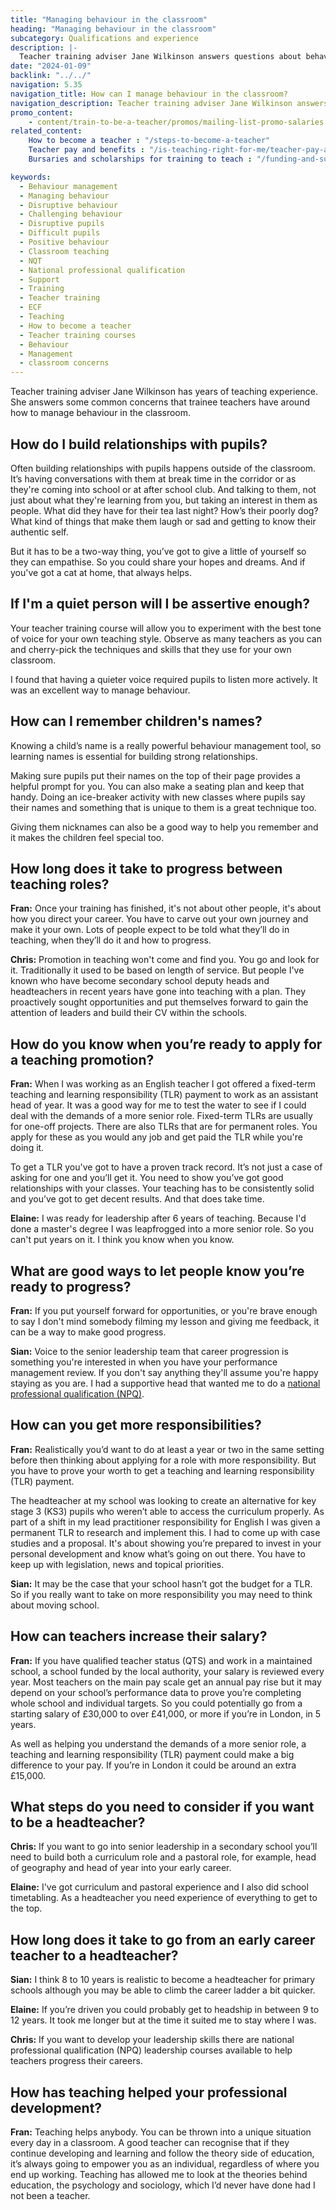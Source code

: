 ```yaml
---
title: "Managing behaviour in the classroom"
heading: "Managing behaviour in the classroom"
subcategory: Qualifications and experience
description: |-
  Teacher training adviser Jane Wilkinson answers questions about behaviour management
date: "2024-01-09"
backlink: "../../"
navigation: 5.35
navigation_title: How can I manage behaviour in the classroom?
navigation_description: Teacher training adviser Jane Wilkinson answers common concerns around behaviour management.
promo_content:
    - content/train-to-be-a-teacher/promos/mailing-list-promo-salaries
related_content:
    How to become a teacher : "/steps-to-become-a-teacher"
    Teacher pay and benefits : "/is-teaching-right-for-me/teacher-pay-and-benefits" 
    Bursaries and scholarships for training to teach : "/funding-and-support/scholarships-and-bursaries"

keywords:
  - Behaviour management
  - Managing behaviour
  - Disruptive behaviour
  - Challenging behaviour
  - Disruptive pupils
  - Difficult pupils
  - Positive behaviour
  - Classroom teaching
  - NQT
  - National professional qualification
  - Support
  - Training
  - Teacher training
  - ECF
  - Teaching
  - How to become a teacher
  - Teacher training courses
  - Behaviour
  - Management
  - classroom concerns
---
```


Teacher training adviser Jane Wilkinson has years of teaching experience. She answers some common concerns that trainee teachers have around how to manage behaviour in the classroom.

## How do I build relationships with pupils? 

Often building relationships with pupils happens outside of the classroom. It’s having conversations with them at break time in the corridor or as they're coming into school or at after school club. And talking to them, not just about what they're learning from you, but taking an interest in them as people. What did they have for their tea last night? How’s their poorly dog? What kind of things that make them laugh or sad and getting to know their authentic self. 

But it has to be a two-way thing, you’ve got to give a little of yourself so they can empathise. So you could share your hopes and dreams. And if you've got a cat at home, that always helps.  

## If I'm a quiet person will I be assertive enough? 

Your teacher training course will allow you to experiment with the best tone of voice for your own teaching style. Observe as many teachers as you can and cherry-pick the techniques and skills that they use for your own classroom. 

I found that having a quieter voice required pupils to listen more actively. It was an excellent way to manage behaviour. 

## How can I remember children's names?

Knowing a child’s name is a really powerful behaviour management tool, so learning names is essential for building strong relationships. 

Making sure pupils put their names on the top of their page provides a helpful prompt for you. You can also make a seating plan and keep that handy. Doing an ice-breaker activity with new classes where pupils say their names and something that is unique to them is a great technique too. 

Giving them nicknames can also be a good way to help you remember and it makes the children feel special too. 

## How long does it take to progress between teaching roles?

<strong>Fran:</strong> Once your training has finished, it's not about other people, it's about how you direct your career. You have to carve out your own journey and make it your own. Lots of people expect to be told what they’ll do in teaching, when they’ll do it and how to progress. 

<strong>Chris:</strong> Promotion in teaching won't come and find you. You go and look for it. Traditionally it used to be based on length of service. But people I've known who have become secondary school deputy heads and headteachers in recent years have gone into teaching with a plan. They proactively sought opportunities and put themselves forward to gain the attention of leaders and build their CV within the schools. 

## How do you know when you’re ready to apply for a teaching promotion? 

<strong>Fran:</strong> When I was working as an English teacher I got offered a fixed-term teaching and learning responsibility (TLR) payment to work as an assistant head of year. It was a good way for me to test the water to see if I could deal with the demands of a more senior role. Fixed-term TLRs are usually for one-off projects. There are also TLRs that are for permanent roles. You apply for these as you would any job and get paid the TLR while you're doing it. 

To get a TLR you've got to have a proven track record. It’s not just a case of asking for one and you’ll get it. You need to show you’ve got good relationships with your classes. Your teaching has to be consistently solid and you’ve got to get decent results. And that does take time. 

<strong>Elaine:</strong> I was ready for leadership after 6 years of teaching. Because I'd done a master's degree I was leapfrogged into a more senior role. So you can't put years on it. I think you know when you know.

## What are good ways to let people know you’re ready to progress?

<strong>Fran:</strong> If you put yourself forward for opportunities, or you're brave enough to say I don't mind somebody filming my lesson and giving me feedback, it can be a way to make good progress.

<strong>Sian:</strong> Voice to the senior leadership team that career progression is something you're interested in when you have your performance management review. If you don't say anything they'll assume you're happy staying as you are. I had a supportive head that wanted me to do a [national professional qualification (NPQ)](https://www.gov.uk/guidance/national-professional-qualification-npq-courses).

## How can you get more responsibilities?

<strong>Fran:</strong> Realistically you’d want to do at least a year or two in the same setting before then thinking about applying for a role with more responsibility. But you have to prove your worth to get a teaching and learning responsibility (TLR) payment. 

The headteacher at my school was looking to create an alternative for key stage 3 (KS3) pupils who weren’t able to access the curriculum properly. As part of a shift in my lead practitioner responsibility for English I was given a permanent TLR to research and implement this. I had to come up with case studies and a proposal. It's about showing you’re prepared to invest in your personal development and know what’s going on out there. You have to keep up with legislation, news and topical priorities. 

<strong>Sian:</strong> It may be the case that your school hasn’t got the budget for a TLR. So if you really want to take on more responsibility you may need to think about moving school.

## How can teachers increase their salary? 

<strong>Fran:</strong> If you have qualified teacher status (QTS) and work in a maintained school, a school funded by the local authority, your salary is reviewed every year. Most teachers on the main pay scale get an annual pay rise but it may depend on your school’s performance data to prove you’re completing whole school and individual targets. So you could potentially go from a starting salary of £30,000 to over £41,000, or more if you’re in London, in 5 years.

As well as helping you understand the demands of a more senior role, a teaching and learning responsibility (TLR) payment could make a big difference to your pay. If you’re in London it could be around an extra £15,000.

## What steps do you need to consider if you want to be a headteacher?

<strong>Chris:</strong> If you want to go into senior leadership in a secondary school you’ll need to build both a curriculum role and a pastoral role, for example, head of geography and head of year into your early career.

<strong>Elaine:</strong> I've got curriculum and pastoral experience and I also did school timetabling. As a headteacher you need experience of everything to get to the top.

## How long does it take to go from an early career teacher to a headteacher?

<strong>Sian:</strong> I think 8 to 10 years is realistic to become a headteacher for primary schools although you may be able to climb the career ladder a bit quicker.

<strong>Elaine:</strong> If you’re driven you could probably get to headship in between 9 to 12 years. It took me longer but at the time it suited me to stay where I was.

<strong>Chris:</strong> If you want to develop your leadership skills there are national professional qualification (NPQ) leadership courses available to help teachers progress their careers.

## How has teaching helped your professional development? 

<strong>Fran:</strong> Teaching helps anybody. You can be thrown into a unique situation every day in a classroom. A good teacher can recognise that if they continue developing and learning and follow the theory side of education, it’s always going to empower you as an individual, regardless of where you end up working. Teaching has allowed me to look at the theories behind education, the psychology and sociology, which I’d never have done had I not been a teacher. 
